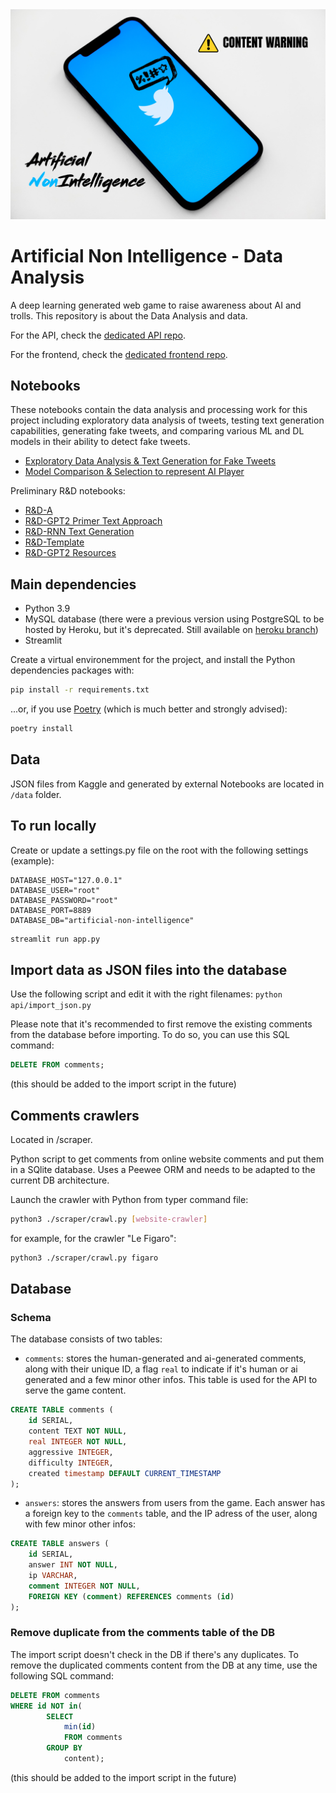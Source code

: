 <img src=images/Cover_photo_Artifical_NonIntelligence.png>

# Artificial Non Intelligence - Data Analysis

A deep learning generated web game to raise awareness about AI and trolls.
This repository is about the Data Analysis and data.

For the API, check the [dedicated API repo](https://github.com/bolinocroustibat/artificial-non-intelligence-api).

For the frontend, check the [dedicated frontend repo](https://github.com/bolinocroustibat/artificial-non-intelligence-frontend).

## Notebooks

These notebooks contain the data analysis and processing work for this project including exploratory data analysis of tweets, testing text generation capabilities, generating fake tweets, and comparing various ML and DL models in their ability to detect fake tweets.     

- [Exploratory Data Analysis & Text Generation for Fake Tweets](https://colab.research.google.com/drive/1ZcTjCIe_RXHtVwk9v_z5SlwRmfdnEBfM?usp=sharing)
- [Model Comparison & Selection to represent AI Player](https://colab.research.google.com/drive/1INR2W0NlG5qYsan94eS-hUvSOmzBO38O?usp=sharing)

Preliminary R&D notebooks: 
- [R&D-A](https://colab.research.google.com/drive/1pjQPQVu6jJOYleQ1VoCv_kRtPeVgc3NR)
- [R&D-GPT2 Primer Text Approach](https://colab.research.google.com/drive/1NHUtwSCIZSj4I8q8KmLBY3SKtP6mTEDB)
- [R&D-RNN Text Generation](https://colab.research.google.com/drive/1Wm9Go9oA6_wQz5gGinOfYJxkUWulvXjL)
- [R&D-Template](https://colab.research.google.com/drive/1FevBBLTL4EByWy49a-EUx5fHmr_z6I2M)
- [R&D-GPT2 Resources](https://colab.research.google.com/drive/1PTbX8Ncl-OiZgqut6X06a4yKZ2roGItF?usp=sharing)

## Main dependencies

- Python 3.9
- MySQL database (there were a previous version using PostgreSQL to be hosted by Heroku, but it's deprecated. Still available on [heroku branch](https://github.com/bolinocroustibat/artificial-non-intelligence-data/tree/heroku))
- Streamlit

Create a virtual environemment for the project, and install the Python dependencies packages with:
```sh
pip install -r requirements.txt
```

...or, if you use [Poetry](https://python-poetry.org/) (which is much better and strongly advised):
```sh
poetry install
```

## Data

JSON files from Kaggle and generated by external Notebooks are located in `/data` folder.


## To run locally

Create or update a settings.py file on the root with the following settings (example):
```
DATABASE_HOST="127.0.0.1"
DATABASE_USER="root"
DATABASE_PASSWORD="root"
DATABASE_PORT=8889
DATABASE_DB="artificial-non-intelligence"
```

```sh
streamlit run app.py
```


## Import data as JSON files into the database

Use the following script and edit it with the right filenames:
`python api/import_json.py`

Please note that it's recommended to first remove the existing comments from the database before importing. To do so, you can use this SQL command:
```sql
DELETE FROM comments;
```
(this should be added to the import script in the future)


## Comments crawlers

Located in /scraper.

Python script to get comments from online website comments and put them in a SQlite database. Uses a Peewee ORM and needs to be adapted to the current DB architecture.

Launch the crawler with Python from typer command file:
```sh
python3 ./scraper/crawl.py [website-crawler]
```

for example, for the crawler "Le Figaro":
```sh
python3 ./scraper/crawl.py figaro
```


## Database

### Schema

The database consists of two tables:

- `comments`: stores the human-generated and ai-generated comments, along with their unique ID, a flag `real` to indicate if it's human or ai generated and a few minor other infos. This table is used for the API to serve the game content.
```sql
CREATE TABLE comments (
	id SERIAL,
	content TEXT NOT NULL,
	real INTEGER NOT NULL,
	aggressive INTEGER,
	difficulty INTEGER,
	created timestamp DEFAULT CURRENT_TIMESTAMP
);
```

- `answers`: stores the answers from users from the game. Each answer has a foreign key to the `comments` table, and the IP adress of the user, along with few minor other infos:
```sql
CREATE TABLE answers (
	id SERIAL,
	answer INT NOT NULL,
	ip VARCHAR,
	comment INTEGER NOT NULL,
	FOREIGN KEY (comment) REFERENCES comments (id)
);
```


### Remove duplicate from the comments table of the DB

The import script doesn't check in the DB if there's any duplicates.
To remove the duplicated comments content from the DB at any time, use the following SQL command:
```sql
DELETE FROM comments
WHERE id NOT in(
		SELECT
			min(id)
			FROM comments
		GROUP BY
			content);
```
(this should be added to the import script in the future)
